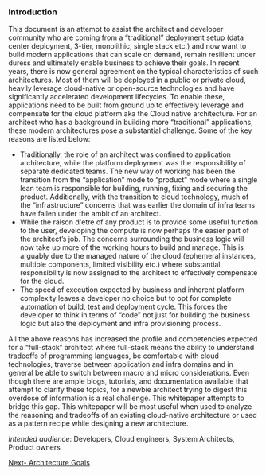 ### Introduction
This document is an attempt to assist the architect and developer community who are coming from a “traditional” deployment setup (data center deployment, 3-tier, monolithic, single stack etc.) and now want to build modern applications that can scale on demand, remain resilient under duress and ultimately enable business to achieve their goals. In recent years, there is now general agreement on the typical characteristics of such architectures. Most of them will be deployed in a public or private cloud, heavily leverage cloud-native or open-source technologies and have significantly accelerated development lifecycles. To enable these, applications need to be built from ground up to effectively leverage and compensate for the cloud platform aka the Cloud native architecture. 
For an architect who has a background in building more “traditional” applications, these modern architectures pose a substantial challenge. Some of the key reasons are listed below:

* Traditionally, the role of an architect was confined to application architecture, while the platform deployment was the responsibility of separate dedicated teams. The new way of working has been the transition from the “application” mode to “product” mode where a single lean team is responsible for building, running, fixing and securing the product. Additionally, with the transition to cloud technology, much of the “infrastructure” concerns that was earlier the domain of infra teams have fallen under the ambit of an architect.
*	While the raison d'etre of any product is to provide some useful function to the user, developing the compute is now perhaps the easier part of the architect’s job. The concerns surrounding the business logic will now take up more of the working hours to build and manage. This is arguably due to the managed nature of the cloud (ephemeral instances, multiple components, limited visibility etc.) where substantial responsibility is now assigned to the architect to effectively compensate for the cloud. 
*	The speed of execution expected by business and inherent platform complexity leaves a developer no choice but to opt for complete automation of build, test and deployment cycle. This forces the developer to think in terms of “code” not just for building the business logic but also the deployment and infra provisioning process.

All the above reasons has increased the profile and competencies expected for a “full-stack” architect where full-stack means the ability to understand tradeoffs of programming languages, be comfortable with cloud technologies, traverse between application and infra domains and in general be able to switch between macro and micro considerations. 
Even though there are ample blogs, tutorials, and documentation available that attempt to clarify these topics, for a newbie architect trying to digest this overdose of information is a real challenge. This whitepaper attempts to bridge this gap. This whitepaper will be most useful when used to analyze the reasoning and tradeoffs of an existing cloud-native architecture or used as a pattern recipe while designing a new architecture.

*Intended audience*: Developers, Cloud engineers, System Architects, Product owners

[Next- Architecture Goals](https://github.com/srikanthkotekar/ideasworthsharing/blob/master/Building-Modern-Cloud-Native-Apps/3.%20Architecture%20Goals%20(Key%20Drivers).md)
